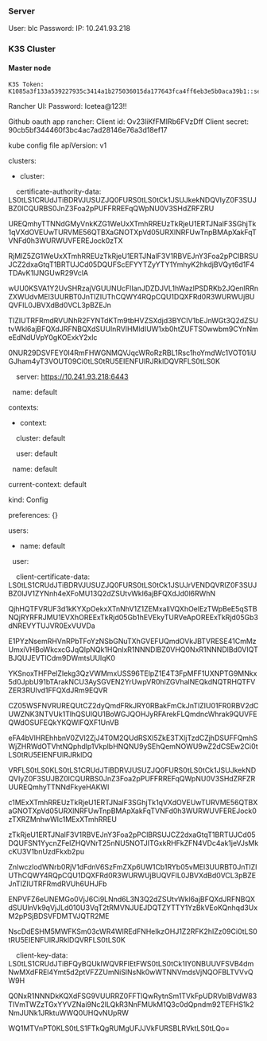 ### Server
User: blc
Password: 
IP: 10.241.93.218

### K3S Cluster
#### Master node
	K3S Token: K1085a3f133a539227935c3414a1b275036015da177643fca4ff6eb3e5b0aca39b1::server:47aa3cdf1369a8b92b5581f179dd9ee2

	

Rancher UI: 
Password: Icetea@123!!

Github oauth app rancher:
Client id: Ov23liKfFMIRb6FVzDff
Client secret: 90cb5bf344460f3bc4ac7ad28146e76a3d18ef17


kube config file
apiVersion: v1

clusters:

- cluster:

    certificate-authority-data: LS0tLS1CRUdJTiBDRVJUSUZJQ0FURS0tLS0tCk1JSUJkekNDQVIyZ0F3SUJBZ0lCQURBS0JnZ3Foa2pPUFFRREFqQWpNU0V3SHdZRFZRU

UREQmhyTTNNdGMyVnkKZG1WeUxXTmhRREUzTkRjeU1ERTJNalF3SGhjTk1qVXdOVEUwTURVME56QTBXaGNOTXpVd05URXlNRFUwTnpBMApXakFqTVNFd0h3WURWUVFEREJock0zTX

RjMlZ5ZG1WeUxXTmhRREUzTkRjeU1ERTJNalF3V1RBVEJnY3Foa2pPClBRSUJCZ2dxaGtqT1BRTUJCd05DQUFScEFYYTZyYTY1YmhyK2hkdjBVQyt6d1F4TDAvK1lJNGUwR29VclA

wUU0KSVA1Y2UvSHRzajVGUUNUcFlIanJDZDJVL1hWazlPSDRKb2JQenlRRnZXWUdvMEl3UURBT0JnTlZIUThCQWY4RQpCQU1DQXFRd0R3WURWUjBUQVFIL0JBVXdBd0VCL3pBZEJn

TlZIUTRFRmdRVUNhR2FYNTdKTm9tbHVZSXdjd3BYClV1bEJnWGt3Q2dZSUtvWkl6ajBFQXdJRFNBQXdSUUlnRVlHMldIUW1xb0htZUFTS0wwbm9CYnNmeEdNdUVpY0gKOExkY2xlc

0NUR29DSVFEY0I4RmFHWGNMQVJqcWRoRzRBL1Rsc1hoYmdWc1VOT01iUGJham4yT3VOUT09Ci0tLS0tRU5EIENFUlRJRklDQVRFLS0tLS0K

    server: https://10.241.93.218:6443

  name: default

contexts:

- context:

    cluster: default

    user: default

  name: default

current-context: default

kind: Config

preferences: {}

users:

- name: default

  user:

    client-certificate-data: LS0tLS1CRUdJTiBDRVJUSUZJQ0FURS0tLS0tCk1JSUJrVENDQVRlZ0F3SUJBZ0lJV1ZYNnh4eXFoMU13Q2dZSUtvWkl6ajBFQXdJd0l6RWhN

QjhHQTFVRUF3d1kKYXpOekxXTnNhV1Z1ZEMxallVQXhOelEzTWpBeE5qSTBNQjRYRFRJMU1EVXhOREExTkRjd05Gb1hEVEkyTURVeApOREExTkRjd05Gb3dNREVYTUJVR0ExVUVDa

E1PYzNsemRHVnRPbTFoYzNSbGNuTXhGVEFUQmdOVkJBTVRESE41CmMzUmxiVHBoWkcxcGJqQlpNQk1HQnlxR1NNNDlBZ0VHQ0NxR1NNNDlBd0VIQTBJQUJEVTlCdm9DWmtsUUlqK0

YKSnoxTHFPelZIekg3QzVWMmxUSS96TElpZ1E4T3FpMFF1UXNPTG9MNkx5d0JpbU91bTArakNCU3AySGVEN2YrUwpVR0hlZGVhalNEQkdNQTRHQTFVZER3RUIvd1FFQXdJRm9EQVR

CZ05WSFNVRUREQUtCZ2dyQmdFRkJRY0RBakFmCkJnTlZIU01FR0RBV2dCUWZNK3NTVUk1TlhQSUlQU1BoWGJQOHJyRFArekFLQmdncWhrak9QUVFEQWdOSUFEQkYKQWlFQXF1UnVB

eFA4bVlHREhhbnV0ZVl2ZjJ4T0M2QUdRSXI5ZkE3TXljTzdCZjhDSUFFQmhSWjZHRWdOTVhtNQphdlp1VkplbHNQNU9ySEhQemNOWU9wZ2dCSEw2Ci0tLS0tRU5EIENFUlRJRklDQ

VRFLS0tLS0KLS0tLS1CRUdJTiBDRVJUSUZJQ0FURS0tLS0tCk1JSUJkekNDQVIyZ0F3SUJBZ0lCQURBS0JnZ3Foa2pPUFFRREFqQWpNU0V3SHdZRFZRUUREQmhyTTNNdFkyeHAKWl

c1MExXTmhRREUzTkRjeU1ERTJNalF3SGhjTk1qVXdOVEUwTURVME56QTBXaGNOTXpVd05URXlNRFUwTnpBMApXakFqTVNFd0h3WURWUVFEREJock0zTXRZMnhwWlc1MExXTmhRREU

zTkRjeU1ERTJNalF3V1RBVEJnY3Foa2pPClBRSUJCZ2dxaGtqT1BRTUJCd05DQUFSN1YycnZFelZHQVNrT25nNU5NOTJITGxkRHFkZFN4VDc4ak1jeVJsMkcKU3V1bnUzdFkxb2pu

ZnIwczlodWNrb0RjV1dFdnV6SzFmZXp6UW1Cb1RYb05vMEl3UURBT0JnTlZIUThCQWY4RQpCQU1DQXFRd0R3WURWUjBUQVFIL0JBVXdBd0VCL3pBZEJnTlZIUTRFRmdRVUh6UHJFb

ENPVFZ6eUNEMGo0VjJ6Ci9LNnd6L3N3Q2dZSUtvWkl6ajBFQXdJRFNBQXdSUUlnVk9qVjJLd010U3VqT2tRMVNJUEJDQTZYTTY1YzBkVEoKQnhqd3UxM2pPSjBDSVFDMTVJQTR2ME

NscDdESHM5MWFKSm03cWR4WlREdFNHelkzOHJ1Z2RFK2hIZz09Ci0tLS0tRU5EIENFUlRJRklDQVRFLS0tLS0K

    client-key-data: LS0tLS1CRUdJTiBFQyBQUklWQVRFIEtFWS0tLS0tCk1IY0NBUUVFSVB4dmNwMXdFREl4Ymt5d2ptVFZZUmNiSlNsNk0wWTNNVmdsVjNQOFBLTVVvQW9H

Q0NxR1NNNDkKQXdFSG9VUURRZ0FFTlQwRytnSm1TVkFpUDRVblBVdW83TlVmTWZzTGxYYVZNai9Nc2lLQkR3NnFMUkM1Q3c0dQpndm92TEFHS1k2NmJUNk1JRktuWWQ0UHQvNUpRW

WQ1MTVnPT0KLS0tLS1FTkQgRUMgUFJJVkFURSBLRVktLS0tLQo=